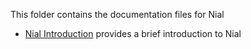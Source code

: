 This folder contains the documentation files for Nial

- [Nial Introduction](NialIntroduction.md) provides a brief introduction to Nial
